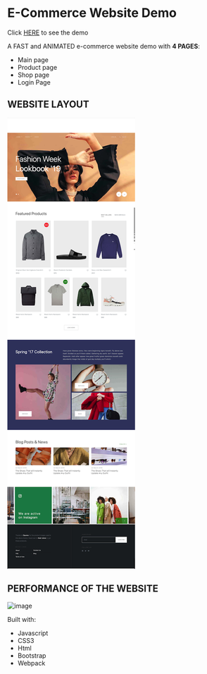 # E-Commerce Website Demo

Click [HERE](https://diana-dai.github.io/E-Commerce-Website-Demo/build/index.html) to see the demo

A FAST and ANIMATED e-commerce website demo with **4 PAGES**:
- Main page 
- Product page
- Shop page
- Login Page


## WEBSITE LAYOUT

![image](https://github.com/Diana-Dai/E-Commerce-Website/blob/master/IMGS/index.png)


## PERFORMANCE OF THE WEBSITE

![image](https://github.com/Diana-Dai/E-Commerce-Website-Demo/blob/master/Performance/PageSpeed%20report.png)

Built with:

- Javascript
- CSS3
- Html
- Bootstrap
- Webpack
